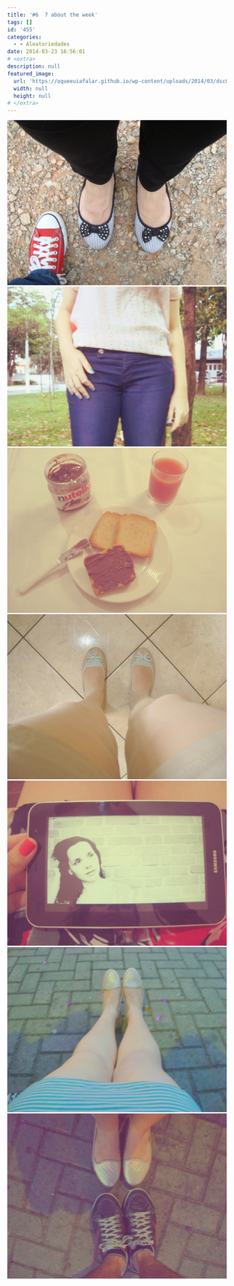 ```yaml
---
title: '#6  7 about the week'
tags: []
id: '455'
categories:
  - - Aleatoriedades
date: 2014-03-23 16:56:01
# <extra>
description: null
featured_image: 
  url: 'https://oqueeuiafalar.github.io/wp-content/uploads/2014/03/dsc02314.jpg?w=650'
  width: null
  height: null
# </extra>
---
```


[![Image](/wp-content/uploads/2014/03/dsc02314.jpg?w=650)](/wp-content/uploads/2014/03/dsc02314.jpg) [![Image](/wp-content/uploads/2014/03/dsc02262.jpg?w=650)](/wp-content/uploads/2014/03/dsc02262.jpg) [![Image](/wp-content/uploads/2014/03/dsc02368.jpg?w=650)](/wp-content/uploads/2014/03/dsc02368.jpg) [![Image](/wp-content/uploads/2014/03/dsc02346.jpg?w=650)](/wp-content/uploads/2014/03/dsc02346.jpg) [![Image](/wp-content/uploads/2014/03/dsc02340.jpg?w=650)](/wp-content/uploads/2014/03/dsc02340.jpg) [![Image](/wp-content/uploads/2014/03/dsc02373.jpg?w=650)](/wp-content/uploads/2014/03/dsc02373.jpg) [![Image](/wp-content/uploads/2014/03/dsc02375.jpg?w=650)](/wp-content/uploads/2014/03/dsc02375.jpg)
